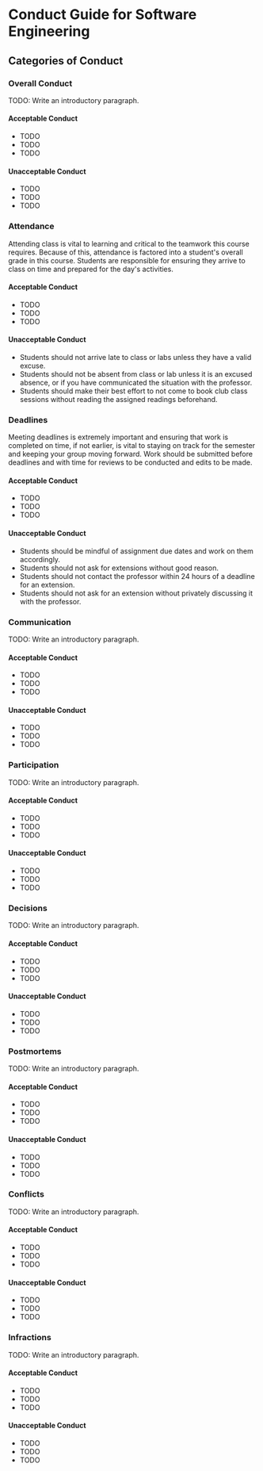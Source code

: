 # Conduct Guide for Software Engineering

## Categories of Conduct

### Overall Conduct

TODO: Write an introductory paragraph.

#### Acceptable Conduct

- TODO
- TODO
- TODO

#### Unacceptable Conduct

- TODO
- TODO
- TODO

### Attendance

Attending class is vital to learning and critical to the teamwork this course requires. Because of this, attendance is factored into a student's overall grade in this course. Students are responsible for ensuring they arrive to class on time and prepared for the day's activities.

#### Acceptable Conduct

- TODO
- TODO
- TODO

#### Unacceptable Conduct

- Students should not arrive late to class or labs unless they have a valid excuse.
- Students should not be absent from class or lab unless it is an excused absence, or if you have communicated the situation with the professor.
- Students should make their best effort to not come to book club class sessions without reading the assigned readings beforehand.

### Deadlines

Meeting deadlines is extremely important and ensuring that work is completed on time, if not earlier, is vital to staying on track for the semester and keeping your group moving forward. Work should be submitted before deadlines and with time for reviews to be conducted and edits to be made.

#### Acceptable Conduct

- TODO
- TODO
- TODO

#### Unacceptable Conduct

- Students should be mindful of assignment due dates and work on them accordingly.
- Students should not ask for extensions without good reason.
- Students should not contact the professor within 24 hours of a deadline for an extension.
- Students should not ask for an extension without privately discussing it with the professor.

### Communication

TODO: Write an introductory paragraph.

#### Acceptable Conduct

- TODO
- TODO
- TODO

#### Unacceptable Conduct

- TODO
- TODO
- TODO

### Participation

TODO: Write an introductory paragraph.

#### Acceptable Conduct

- TODO
- TODO
- TODO

#### Unacceptable Conduct

- TODO
- TODO
- TODO

### Decisions

TODO: Write an introductory paragraph.

#### Acceptable Conduct

- TODO
- TODO
- TODO

#### Unacceptable Conduct

- TODO
- TODO
- TODO

### Postmortems

TODO: Write an introductory paragraph.

#### Acceptable Conduct

- TODO
- TODO
- TODO

#### Unacceptable Conduct

- TODO
- TODO
- TODO

### Conflicts

TODO: Write an introductory paragraph.

#### Acceptable Conduct

- TODO
- TODO
- TODO

#### Unacceptable Conduct

- TODO
- TODO
- TODO

### Infractions

TODO: Write an introductory paragraph.

#### Acceptable Conduct

- TODO
- TODO
- TODO

#### Unacceptable Conduct

- TODO
- TODO
- TODO
